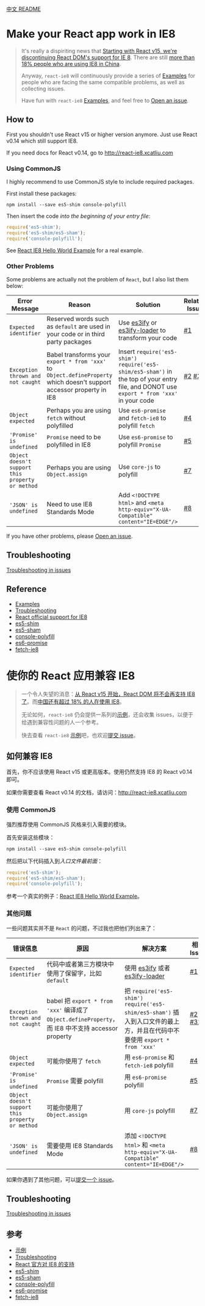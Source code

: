 [中文 README](#cn-make-your-react-app-work-in-ie8)

# Make your React app work in IE8

> It's really a dispiriting news that [Starting with React v15, we're discontinuing React DOM's support for IE 8][Discontinuing IE 8 Support in React DOM]. There are still [more than 18% people who are using IE8 in China][IE8-in-China].
>
> Anyway, `react-ie8` will continuously provide a series of [Examples] for people who are facing the same compatible problems, as well as collecting issues.
>
> Have fun with `react-ie8` [Examples], and feel free to [Open an issue].

## How to

First you shouldn't use React v15 or higher version anymore. Just use React v0.14 which still support IE8.

If you need docs for React v0.14, go to http://react-ie8.xcatliu.com

### Using CommonJS

I highly recommend to use CommonJS style to include required packages.

First install these packages:

```shell
npm install --save es5-shim console-polyfill
```

Then insert the code *into the beginning of your entry file*:

```js
require('es5-shim');
require('es5-shim/es5-sham');
require('console-polyfill');
```

See [React IE8 Hello World Example][Hello World] for a real example.

### Other Problems

Some problems are actually not the problem of `React`, but I also list them below:

Error Message | Reason | Solution | Related Issue | Example
------------- | ------ | -------- | ------------- | -------
`Expected identifier` | Reserved words such as `default` are used in your code or in third party packages | Use [es3ify] or [es3ify-loader] to transform your code | [#1] | [Fetch IE8]
`Exception thrown and not caught` | Babel transforms your `export * from 'xxx'` to `Object.defineProperty` which doesn't support accessor property in IE8 | Insert `require('es5-shim')` `require('es5-shim/es5-sham')` in the top of your entry file, and DONOT use `export * from 'xxx'` in your code | [#2][#2] [#32][#32] | [Hello World]
`Object expected` | Perhaps you are using `fetch` without polyfilled | Use `es6-promise` and `fetch-ie8` to polyfill `fetch` | [#4] | [Fetch IE8]
`'Promise' is undefined` | `Promise` need to be polyfilled in IE8 | Use `es6-promise` to polyfill `Promise` | [#5] | [Fetch IE8]
`Object doesn't support this property or method` | Perhaps you are using `Object.assign` | Use `core-js` to polyfill | [#7] | [Object Assign]
`'JSON' is undefined` | Need to use IE8 Standards Mode | Add `<!DOCTYPE html>` and `<meta http-equiv="X-UA-Compatible" content="IE=EDGE"/>` | [#8] | [Hello World]

If you have other problems, please [Open an issue].

## Troubleshooting

[Troubleshooting in issues][Troubleshooting]

## Reference

- [Examples]
- [Troubleshooting]
- [React official support for IE8]
- [es5-shim]
- [es5-sham]
- [console-polyfill]
- [es6-promise]
- [fetch-ie8]


<a id="cn-make-your-react-app-work-in-ie8"></a>

# 使你的 React 应用兼容 IE8

> 一个令人失望的消息：[从 React v15 开始，React DOM 将不会再支持 IE8 了][Discontinuing IE 8 Support in React DOM]。而[中国还有超过 18% 的人在使用 IE8][IE8-in-China]。
>
> 无论如何，`react-ie8` 仍会提供一系列的[示例][Examples]，还会收集 issues，以便于给遇到兼容性问题的人一个参考。
>
> 快去查看 `react-ie8` [示例][Examples]吧，也欢迎[提交 issue][Open an issue]。

## 如何兼容 IE8

首先，你不应该使用 React v15 或更高版本。使用仍然支持 IE8 的 React v0.14 即可。

如果你需要查看 React v0.14 的文档，请访问：http://react-ie8.xcatliu.com

### 使用 CommonJS

强烈推荐使用 CommonJS 风格来引入需要的模块。

首先安装这些模块：

```shell
npm install --save es5-shim console-polyfill
```

然后把以下代码插入到*入口文件最前面*：

```js
require('es5-shim');
require('es5-shim/es5-sham');
require('console-polyfill');
```

参考一个真实的例子：[React IE8 Hello World Example][Hello World]。

### 其他问题

一些问题其实并不是 `React` 的问题，不过我也把他们列出来了：

错误信息 | 原因 | 解决方案 | 相关 Issue | 示例
-------- | ---- | -------- | ---------- | ----
`Expected identifier` | 代码中或者第三方模块中使用了保留字，比如 `default` | 使用 [es3ify] 或者 [es3ify-loader] | [#1] | [Fetch IE8]
`Exception thrown and not caught` | babel 把 `export * from 'xxx'` 编译成了 `Object.defineProperty`，而 IE8 中不支持 accessor property | 把 `require('es5-shim')` `require('es5-shim/es5-sham')` 插入到入口文件的最上方，并且在代码中不要使用 `export * from 'xxx'` | [#2][#2] [#32][#32] | [Hello World]
`Object expected` | 可能你使用了 `fetch` | 用 `es6-promise` 和 `fetch-ie8` polyfill | [#4] | [Fetch IE8]
`'Promise' is undefined` | `Promise` 需要 polyfill | 用 `es6-promise` polyfill | [#5] | [Fetch IE8]
`Object doesn't support this property or method` | 可能你使用了 `Object.assign` | 用 `core-js` polyfill | [#7] | [Object Assign]
`'JSON' is undefined` | 需要使用 IE8 Standards Mode | 添加 `<!DOCTYPE html>` 和 `<meta http-equiv="X-UA-Compatible" content="IE=EDGE"/>` | [#8] | [Hello World]

如果你遇到了其他问题，可以[提交一个 issue][Open an issue]。

## Troubleshooting

[Troubleshooting in issues][Troubleshooting]

## 参考

- [示例][Examples]
- [Troubleshooting]
- [React 官方对 IE8 的支持][React official support for IE8]
- [es5-shim]
- [es5-sham]
- [console-polyfill]
- [es6-promise]
- [fetch-ie8]

[Discontinuing IE 8 Support in React DOM]: https://facebook.github.io/react/blog/2016/01/12/discontinuing-ie8-support.html
[IE8-in-China]: http://tongji.baidu.com/data/browser
[React official support for IE8]: https://facebook.github.io/react/docs/working-with-the-browser.html#browser-support-and-polyfills
[Examples]: https://github.com/xcatliu/react-ie8/tree/master/examples
[Troubleshooting]: https://github.com/xcatliu/react-ie8/issues?utf8=%E2%9C%93&q=label%3Atroubleshooting
[Open an issue]: https://github.com/xcatliu/react-ie8/issues/new
[es5-shim]: https://github.com/es-shims/es5-shim
[es5-sham]: https://github.com/es-shims/es5-shim#shams
[console-polyfill]: https://github.com/paulmillr/console-polyfill
[es6-promise]: https://github.com/jakearchibald/es6-promise
[fetch-ie8]: https://github.com/camsong/fetch-ie8
[es3ify]: https://www.npmjs.com/package/es3ify
[es3ify-loader]: https://github.com/sorrycc/es3ify-loader
[Hello World]: https://github.com/xcatliu/react-ie8/tree/master/examples/hello-world
[Fetch IE8]: https://github.com/xcatliu/react-ie8/tree/master/examples/fetch-ie8
[Object Assign]: https://github.com/xcatliu/react-ie8/tree/master/examples/object-assign

[#1]: https://github.com/xcatliu/react-ie8/issues/1
[#2]: https://github.com/xcatliu/react-ie8/issues/2
[#4]: https://github.com/xcatliu/react-ie8/issues/4
[#5]: https://github.com/xcatliu/react-ie8/issues/5
[#7]: https://github.com/xcatliu/react-ie8/issues/7
[#8]: https://github.com/xcatliu/react-ie8/issues/8
[#32]: https://github.com/xcatliu/react-ie8/issues/32
